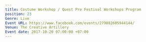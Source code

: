```yaml
---
title: Costume Workshop / Quest Pre Festival Workshops Program
position: 23
Genre: Live
Event URL: https://www.facebook.com/events/279082605944144/
Venue: The Creative Artillery
Event date: 2017-10-20 07:00:00 +07:00
---
```


